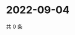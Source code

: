 # 2022-09-04

共 0 条

<!-- BEGIN WEIBO -->
<!-- 最后更新时间 Sun Sep 04 2022 05:00:46 GMT+0800 (China Standard Time) -->

<!-- END WEIBO -->
